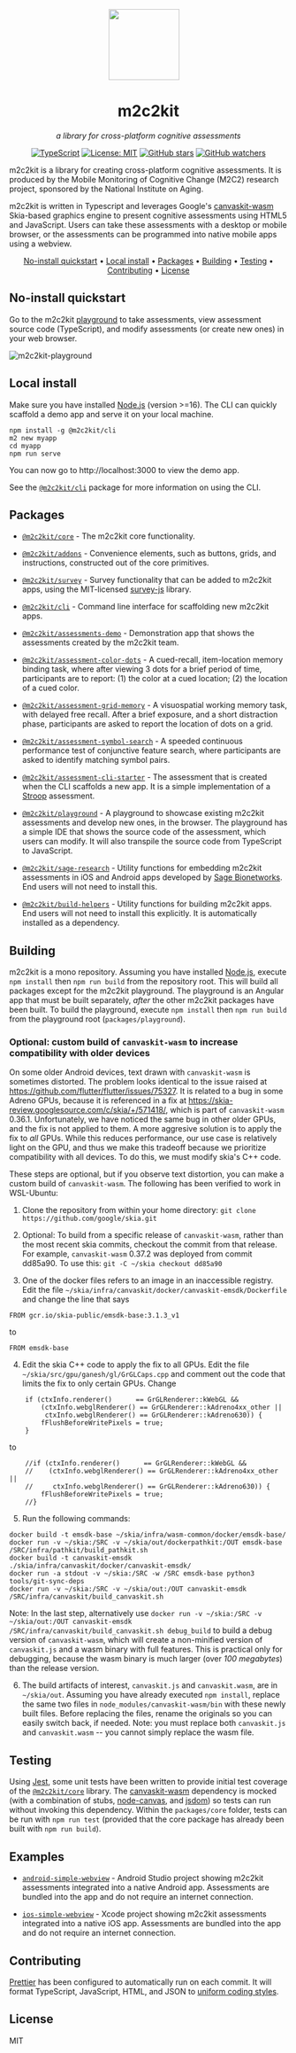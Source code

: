 <div align="center">
<img style="margin-right: 16px;" src=".github/images/m2c2.svg" width="128" />
<h1>m2c2kit</h1>

_a library for cross-platform cognitive assessments_

[![TypeScript](https://img.shields.io/badge/-TypeScript-007ACC?style=flat-square&logo=typescript&logoColor=white)](https://www.typescriptlang.org)
[![License: MIT](https://img.shields.io/badge/License-MIT-blue.svg)](https://opensource.org/licenses/MIT)
[![GitHub stars](https://img.shields.io/github/stars/m2c2-project/m2c2kit.svg?style=social)](https://GitHub.com/m2c2-project/m2c2kit/stargazers/)
[![GitHub watchers](https://img.shields.io/github/watchers/m2c2-project/m2c2kit.svg?style=social)](https://GitHub.com/m2c2-project/m2c2kit/watchers/)

</div>

m2c2kit is a library for creating cross-platform cognitive assessments. It is produced by the Mobile Monitoring of Cognitive Change (M2C2) research project, sponsored by the National Institute on Aging.

m2c2kit is written in Typescript and leverages Google's [canvaskit-wasm](https://www.npmjs.com/package/canvaskit-wasm) Skia-based graphics engine to present cognitive assessments using HTML5 and JavaScript. Users can take these assessments with a desktop or mobile browser, or the assessments can be programmed into native mobile apps using a webview.

<div align="center">

[No-install quickstart](#no-install-quickstart) •
[Local install](#local-install) •
[Packages](#packages) •
[Building](#building) •
[Testing](#testing) •
[Contributing](#contributing) •
[License](#license)

</div>

## No-install quickstart

Go to the m2c2kit [playground](https://m2c2kit.z13.web.core.windows.net/) to take assessments, view assessment source code (TypeScript), and modify assessments (or create new ones) in your web browser.

![m2c2kit-playground](.github/images/m2c2kit-playground.gif)

## Local install

Make sure you have installed [Node.js](https://nodejs.org) (version >=16). The CLI can quickly scaffold a demo app and serve it on your local machine.

```
npm install -g @m2c2kit/cli
m2 new myapp
cd myapp
npm run serve
```

You can now go to http://localhost:3000 to view the demo app.

See the [`@m2c2kit/cli`](packages/cli) package for more information on using the CLI.

## Packages

- [`@m2c2kit/core`](packages/core) - The m2c2kit core functionality.
- [`@m2c2kit/addons`](packages/addons) - Convenience elements, such as buttons, grids, and instructions, constructed out of the core primitives.
- [`@m2c2kit/survey`](packages/survey) - Survey functionality that can be added to m2c2kit apps, using the MIT-licensed [survey-js](https://www.npmjs.com/package/surveyjs) library.

- [`@m2c2kit/cli`](packages/cli) - Command line interface for scaffolding new m2c2kit apps.
- [`@m2c2kit/assessments-demo`](packages/assessments-demo) - Demonstration app that shows the assessments created by the m2c2kit team.
- [`@m2c2kit/assessment-color-dots`](packages/assessment-color-dots) - A cued-recall, item-location memory binding task, where after viewing 3 dots for a brief period of time, participants are to report: (1) the color at a cued location; (2) the location of a cued color.
- [`@m2c2kit/assessment-grid-memory`](packages/assessment-grid-memory) - A visuospatial working memory task, with delayed free recall. After a brief exposure, and a short distraction phase, participants are asked to report the location of dots on a grid.
- [`@m2c2kit/assessment-symbol-search`](packages/assessment-symbol-search) - A speeded continuous performance test of conjunctive feature search, where participants are asked to identify matching symbol pairs.
- [`@m2c2kit/assessment-cli-starter`](packages/assessment-cli-starter) - The assessment that is created when the CLI scaffolds a new app. It is a simple implementation of a [Stroop](https://en.wikipedia.org/wiki/Stroop_effect) assessment.
- [`@m2c2kit/playground`](packages/playground) - A playground to showcase existing m2c2kit assessments and develop new ones, in the browser. The playground has a simple IDE that shows the source code of the assessment, which users can modify. It will also transpile the source code from TypeScript to JavaScript.
- [`@m2c2kit/sage-research`](packages/sage-research) - Utility functions for embedding m2c2kit assessments in iOS and Android apps developed by [Sage Bionetworks](https://sagebionetworks.org/). End users will not need to install this.
- [`@m2c2kit/build-helpers`](packages/build-helpers) - Utility functions for building m2c2kit apps. End users will not need to install this explicitly. It is automatically installed as a dependency.

## Building

m2c2kit is a mono repository. Assuming you have installed [Node.js](https://nodejs.org), execute `npm install` then `npm run build` from the repository root. This will build all packages except for the m2c2kit playground. The playground is an Angular app that must be built separately, _after_ the other m2c2kit packages have been built. To build the playground, execute `npm install` then `npm run build` from the playground root (`packages/playground`).

### Optional: custom build of `canvaskit-wasm` to increase compatibility with older devices

On some older Android devices, text drawn with `canvaskit-wasm` is sometimes distorted. The problem looks identical to the issue raised at https://github.com/flutter/flutter/issues/75327. It is related to a bug in some Adreno GPUs, because it is referenced in a fix at https://skia-review.googlesource.com/c/skia/+/571418/, which is part of `canvaskit-wasm` 0.36.1. Unfortunately, we have noticed the same bug in other older GPUs, and the fix is not applied to them. A more aggresive solution is to apply the fix to _all_ GPUs. While this reduces performance, our use case is relatively light on the GPU, and thus we make this tradeoff because we prioritize compatibility with all devices. To do this, we must modify skia's C++ code.

These steps are optional, but if you observe text distortion, you can make a custom build of `canvaskit-wasm`. The following has been verified to work in WSL-Ubuntu:

1. Clone the repository from within your home directory: `git clone https://github.com/google/skia.git`

2. Optional: To build from a specific release of `canvaskit-wasm`, rather than the most recent skia commits, checkout the commit from that release. For example, `canvaskit-wasm` 0.37.2 was deployed from commit dd85a90. To use this: `git -C ~/skia checkout dd85a90`

3. One of the docker files refers to an image in an inaccessible registry. Edit the file `~/skia/infra/canvaskit/docker/canvaskit-emsdk/Dockerfile` and change the line that says

```
FROM gcr.io/skia-public/emsdk-base:3.1.3_v1
```

to

```
FROM emsdk-base
```

4. Edit the skia C++ code to apply the fix to all GPUs. Edit the file `~/skia/src/gpu/ganesh/gl/GrGLCaps.cpp` and comment out the code that limits the fix to only certain GPUs. Change

```
    if (ctxInfo.renderer()      == GrGLRenderer::kWebGL &&
        (ctxInfo.webglRenderer() == GrGLRenderer::kAdreno4xx_other ||
         ctxInfo.webglRenderer() == GrGLRenderer::kAdreno630)) {
        fFlushBeforeWritePixels = true;
    }
```

to

```
    //if (ctxInfo.renderer()      == GrGLRenderer::kWebGL &&
    //    (ctxInfo.webglRenderer() == GrGLRenderer::kAdreno4xx_other ||
    //     ctxInfo.webglRenderer() == GrGLRenderer::kAdreno630)) {
        fFlushBeforeWritePixels = true;
    //}
```

5. Run the following commands:

```
docker build -t emsdk-base ~/skia/infra/wasm-common/docker/emsdk-base/
docker run -v ~/skia:/SRC -v ~/skia/out/dockerpathkit:/OUT emsdk-base /SRC/infra/pathkit/build_pathkit.sh
docker build -t canvaskit-emsdk ./skia/infra/canvaskit/docker/canvaskit-emsdk/
docker run -a stdout -v ~/skia:/SRC -w /SRC emsdk-base python3 tools/git-sync-deps
docker run -v ~/skia:/SRC -v ~/skia/out:/OUT canvaskit-emsdk /SRC/infra/canvaskit/build_canvaskit.sh
```

Note: In the last step, alternatively use `docker run -v ~/skia:/SRC -v ~/skia/out:/OUT canvaskit-emsdk /SRC/infra/canvaskit/build_canvaskit.sh debug_build` to build a debug version of `canvaskit-wasm`, which will create a non-minified version of `canvaskit.js` and a wasm binary with full features. This is practical only for debugging, because the wasm binary is much larger (over _100 megabytes_) than the release version.

6. The build artifacts of interest, `canvaskit.js` and `canvaskit.wasm`, are in `~/skia/out`. Assuming you have already executed `npm install`, replace the same two files in `node_modules/canvaskit-wasm/bin` with these newly built files. Before replacing the files, rename the originals so you can easily switch back, if needed. Note: you must replace both `canvaskit.js` and `canvaskit.wasm` -- you cannot simply replace the wasm file.

## Testing

Using [Jest](https://jestjs.io/), some unit tests have been written to provide initial test coverage of the [`@m2c2kit/core`](packages/core) library. The [canvaskit-wasm](https://www.npmjs.com/package/canvaskit-wasm) dependency is mocked (with a combination of stubs, [node-canvas](https://www.npmjs.com/package/canvas), and [jsdom](https://www.npmjs.com/package/jsdom)) so tests can run without invoking this dependency. Within the `packages/core` folder, tests can be run with `npm run test` (provided that the core package has already been built with `npm run build`).

## Examples

- [`android-simple-webview`](examples/android-simple-webview/) - Android Studio project showing m2c2kit assessments integrated into a native Android app. Assessments are bundled into the app and do not require an internet connection.

- [`ios-simple-webview`](examples/ios-simple-webview/) - Xcode project showing m2c2kit assessments integrated into a native iOS app. Assessments are bundled into the app and do not require an internet connection.

## Contributing

[Prettier](https://prettier.io/) has been configured to automatically run on each commit. It will format TypeScript, JavaScript, HTML, and JSON to [uniform coding styles](https://prettier.io/docs/en/why-prettier.html).

## License

MIT
